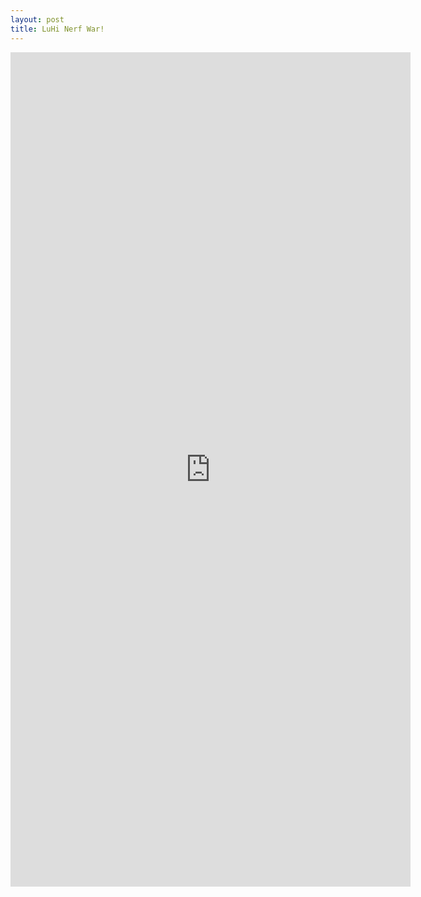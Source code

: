 ```yaml
---
layout: post
title: LuHi Nerf War!
---
```




<iframe src="https://docs.google.com/forms/d/e/1FAIpQLSfKDK4oIiUrUjysYuETVS8tlncKwfZ32hRYbQ3jYP-9bFtlZw/viewform?embedded=true" width="640" height="1335" frameborder="0" marginheight="0" marginwidth="0">Loading…</iframe>

